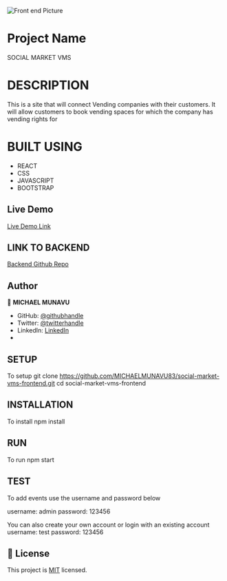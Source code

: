 
![Front end Picture](https://user-images.githubusercontent.com/86654131/206749689-f10d14e2-e320-4877-8274-1820dc6cd323.png)



# Project Name

SOCIAL MARKET VMS

# DESCRIPTION

This is a site that will connect Vending companies with their customers. It will allow customers to book vending spaces for which the company has vending rights for

# BUILT USING

- REACT
- CSS
- JAVASCRIPT
- BOOTSTRAP


## Live Demo

[Live Demo Link](https://social-market-vms.netlify.app/)

## LINK TO BACKEND

[Backend Github Repo](https://github.com/MICHAELMUNAVU83/social-market-vms-backend)


## Author

👤 **MICHAEL MUNAVU**

- GitHub: [@githubhandle](https://github.com/MICHAELMUNAVU83)
- Twitter: [@twitterhandle](https://twitter.com/MunavuMichael)
- LinkedIn: [LinkedIn](https://www.linkedin.com/in/michael-munavu-78703a218/)
-

## SETUP

To setup git clone https://github.com/MICHAELMUNAVU83/social-market-vms-frontend.git
cd social-market-vms-frontend

## INSTALLATION

To install npm install

## RUN

To run npm start

## TEST

To add events use the username and password below

username: admin
password: 123456

You can also create your own account or login with an existing account
username: test
password: 123456

## 📝 License

This project is [MIT](./MIT.md) licensed.
